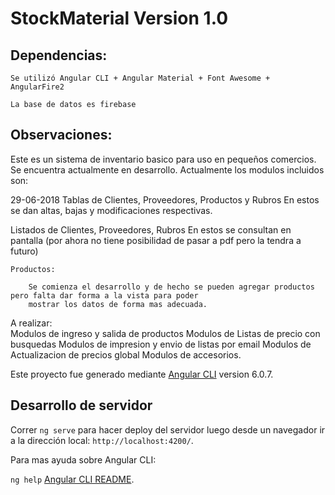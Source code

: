 # StockMaterial Version 1.0

## Dependencias:

    Se utilizó Angular CLI + Angular Material + Font Awesome + AngularFire2

    La base de datos es firebase 

## Observaciones:
Este es un sistema de inventario basico para uso en pequeños comercios.  Se encuentra actualmente en desarrollo. Actualmente los modulos incluidos son:


29-06-2018 
Tablas de Clientes, Proveedores, Productos y Rubros
    En estos se dan altas, bajas y modificaciones respectivas.

Listados de Clientes, Proveedores, Rubros
    En estos se consultan en pantalla (por ahora no tiene posibilidad de pasar a pdf pero la tendra a futuro)

    Productos:

        Se comienza el desarrollo y de hecho se pueden agregar productos pero falta dar forma a la vista para poder
        mostrar los datos de forma mas adecuada.

A realizar:         
    Modulos de ingreso y salida de productos
    Modulos de Listas de precio con busquedas
    Modulos de impresion y envio de listas por email
    Modulos de Actualizacion de precios global
    Modulos de accesorios.


Este proyecto fue generado mediante [Angular CLI](https://github.com/angular/angular-cli) version 6.0.7.

## Desarrollo de servidor

Correr `ng serve` para hacer deploy del servidor luego desde un navegador ir a la dirección local: `http://localhost:4200/`. 

Para mas ayuda sobre Angular CLI:

 `ng help` 
 [Angular CLI README](https://github.com/angular/angular-cli/blob/master/README.md).
